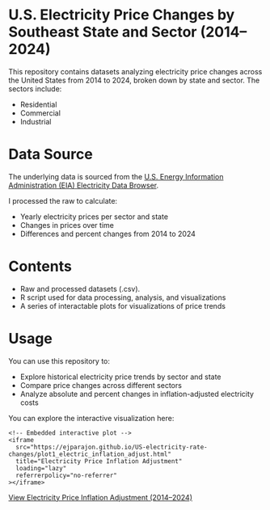 # U.S. Electricity Price Changes by Southeast State and Sector (2014–2024)

This repository contains datasets analyzing electricity price changes across the United States from 2014 to 2024, broken down by state and sector. The sectors include:

+ Residential
+ Commercial
+ Industrial

# Data Source

The underlying data is sourced from the [U.S. Energy Information Administration (EIA) Electricity Data Browser](https://www.eia.gov/electricity/data/browser/#/topic/7?agg=1,0&geo=0000001nvo&endsec=e&freq=A&start=2014&end=2024&ctype=linechart&ltype=pin&rtype=s&maptype=0&rse=0&pin=).

I processed the raw to calculate:
+ Yearly electricity prices per sector and state
+ Changes in prices over time
+ Differences and percent changes from 2014 to 2024
# Contents

+ Raw and processed datasets (.csv).
+ R script used for data processing, analysis, and visualizations
+ A series of interactable plots for visualizations of price trends

# Usage

You can use this repository to:
+ Explore historical electricity price trends by sector and state
+ Compare price changes across different sectors
+ Analyze absolute and percent changes in inflation-adjusted electricity costs

You can explore the interactive visualization here:  

    <!-- Embedded interactive plot -->
    <iframe
      src="https://ejparajon.github.io/US-electricity-rate-changes/plot1_electric_inflation_adjust.html"
      title="Electricity Price Inflation Adjustment"
      loading="lazy"
      referrerpolicy="no-referrer"
    ></iframe>

[View Electricity Price Inflation Adjustment (2014–2024)](https://ejparajon.github.io/US-electricity-rate-changes/plot1_electric_inflation_adjust.html)  
